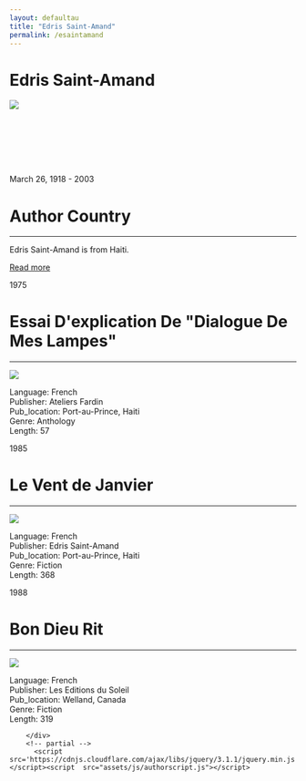 ```yaml
---
layout: defaultau
title: "Edris Saint-Amand"
permalink: /esaintamand
---
```

<!-- partial:index.partial.html -->
<div class="content">
    <h1>Edris Saint-Amand</h1>
    <div class="quote">
        <div><img src="http://ile-en-ile.org/wp-content/uploads/2004/02/saint-amand.jpg" class="logo"></div>
    </div>
    <div class="timeline">
        <div style="padding-bottom:100px;"></div>
        <div class="block">
            <div class="date right"><p class="right"> March 26, 1918 - 2003 </p></div>
            <div class="dot"></div>
            <div class="left first">
                <h1>Author Country</h1><hr>
            <p> Edris Saint-Amand is from Haiti.</p>
                <a href="https://fr.wikipedia.org/wiki/Edris_Saint-Amand">Read more</a>
            </div>
        </div>
        <div class="block">
            <div class="date left"><p class="left">1975</p></div>
            <div class="dot"></div>
            <div class="right">
                <h1>Essai D'explication De "Dialogue De Mes Lampes"</h1><hr>
                <p><img src="https://images-na.ssl-images-amazon.com/images/I/515QpJIHE+L._SX322_BO1,204,203,200_.jpg"></p>
                <p>
                Language: French <br/>
                Publisher: Ateliers Fardin  <br/>
                Pub_location: Port-au-Prince, Haiti <br/>
                Genre: Anthology <br/>
                Length: 57 <br/>
                </p>
            </div>
        </div>
        <div class="block">
            <div class="date right"><p class="right">1985</p></div>
            <div class="dot"></div>
            <div class="left">
                <h1>Le Vent de Janvier</h1><hr>
                <p><img src="https://books.google.dm/books/content?id=6_1HAAAAYAAJ&printsec=frontcover&img=1&zoom=1&imgtk=AFLRE71VXtCtr9fGPop3BTNdTmpS8zJzKmcInDLGrcP79k1SGSrx-DkhuxosO3Fh0fYWDN7qJL38cs7YsA-kB68571L-v68xCrWsVvolIY1ISySiucY14Bt52Qp-omNgIp4WFl1qKEc5"></p>
                <p>
                Language: French <br/>
                Publisher: Edris Saint-Amand <br/>
                Pub_location: Port-au-Prince, Haiti <br/>
                Genre: Fiction <br/>
                Length: 368 <br/>
                </p>
            </div>
        </div>
        <div class="block">
            <div class="date left"><p class="left">1988</p></div>
            <div class="dot"></div>
            <div class="right">
                <h1>Bon Dieu Rit</h1><hr>
                <p><img src="https://images-na.ssl-images-amazon.com/images/I/415C88UonyL._SX293_BO1,204,203,200_.jpg"></p>
                <p>
                Language: French <br/>
                Publisher: Les Editions du Soleil  <br/>
                Pub_location: Welland, Canada <br/>
                Genre: Fiction <br/>
                Length: 319 <br/>
                </p>
            </div>
        </div>


        </div>
        <!-- partial -->
          <script src='https://cdnjs.cloudflare.com/ajax/libs/jquery/3.1.1/jquery.min.js'></script><script  src="assets/js/authorscript.js"></script>
